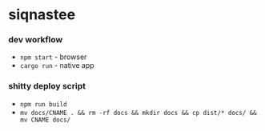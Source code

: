 # siqnastee

### dev workflow
* `npm start` - browser
* `cargo run` - native app

### shitty deploy script
* `npm run build`
* `mv docs/CNAME . && rm -rf docs && mkdir docs && cp dist/* docs/ && mv CNAME docs/`
